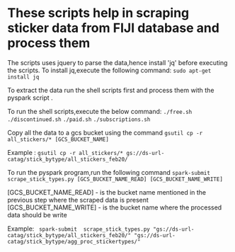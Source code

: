 # These scripts help in scraping sticker data from FIJI database and process them 

The scripts uses jquery to parse the data,hence install 'jq' before executing the scripts. To install jq,execute the following command:
```sudo apt-get install jq```


To extract the data run the shell scripts first and process them with the pyspark script .

To run the shell scripts,execute the below command:
```./free.sh ```
```./discontinued.sh```
```./paid.sh```
```./subscriptions.sh```

Copy all the data to a gcs bucket using the command 
```gsutil cp -r all_stickers/* [GCS_BUCKET_NAME]```

Example : 
```gsutil cp -r all_stickers/* gs://ds-url-catag/stick_bytype/all_stickers_feb20/```


To run the pyspark program,run the following command
``` spark-submit  scrape_stick_types.py [GCS_BUCKET_NAME_READ] [GCS_BUCKET_NAME_WRITE] ```

[GCS_BUCKET_NAME_READ] - is the bucket name mentioned in the previous step where the scraped data is present
[GCS_BUCKET_NAME_WRITE] - is the bucket name where the processed data should be write

Example:
``` spark-submit  scrape_stick_types.py "gs://ds-url-catag/stick_bytype/all_stickers_feb20/" "gs://ds-url-catag/stick_bytype/agg_proc_stickertypes/"```



